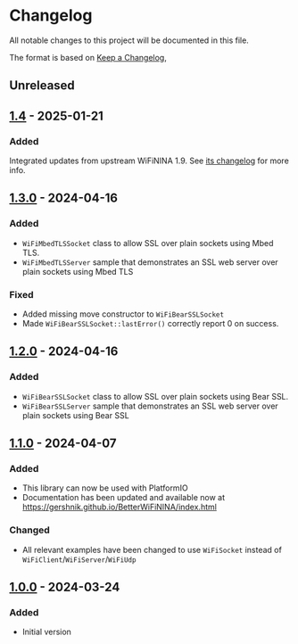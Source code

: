 # Changelog
All notable changes to this project will be documented in this file.

The format is based on [Keep a Changelog](https://keepachangelog.com/en/1.0.0/),

## Unreleased

## [1.4] - 2025-01-21

### Added

Integrated updates from upstream WiFiNINA 1.9. See [its changelog](https://github.com/arduino-libraries/WiFiNINA/blob/master/CHANGELOG) for more info.

## [1.3.0] - 2024-04-16

### Added
- `WiFiMbedTLSSocket` class to allow SSL over plain sockets using Mbed TLS.
- `WiFiMbedTLSServer` sample that demonstrates an SSL web server over plain sockets using Mbed TLS

### Fixed
- Added missing move constructor to `WiFiBearSSLSocket`
- Made `WiFiBearSSLSocket::lastError()` correctly report 0 on success.

## [1.2.0] - 2024-04-16

### Added
- `WiFiBearSSLSocket` class to allow SSL over plain sockets using Bear SSL.
- `WiFiBearSSLServer` sample that demonstrates an SSL web server over plain sockets using Bear SSL

## [1.1.0] - 2024-04-07

### Added
- This library can now be used with PlatformIO
- Documentation has been updated and available now at https://gershnik.github.io/BetterWiFiNINA/index.html

### Changed
- All relevant examples have been changed to use `WiFiSocket` instead of `WiFiClient`/`WiFiServer`/`WiFiUdp`

## [1.0.0] - 2024-03-24

### Added
- Initial version

[1.0.0]: https://github.com/gershnik/BetterWiFiNINA/releases/v1.0.0
[1.1.0]: https://github.com/gershnik/BetterWiFiNINA/releases/v1.1.0
[1.2.0]: https://github.com/gershnik/BetterWiFiNINA/releases/v1.2.0
[1.3.0]: https://github.com/gershnik/BetterWiFiNINA/releases/v1.3.0
[1.4]: https://github.com/gershnik/BetterWiFiNINA/releases/v1.4
